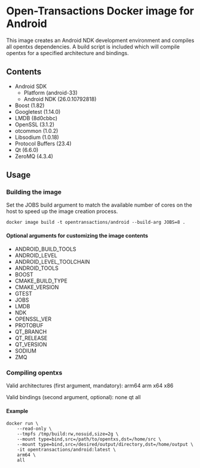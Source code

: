 # Open-Transactions Docker image for Android

This image creates an Android NDK development environment and compiles all opentxs dependencies. A build script is included which will compile opentxs for a specified architecture and bindings.

## Contents

* Android SDK
  * Platform (android-33)
  * Android NDK (26.0.10792818)
* Boost (1.82)
* Googletest (1.14.0)
* LMDB (8d0cbbc)
* OpenSSL (3.1.2)
* otcommon (1.0.2)
* Libsodium (1.0.18)
* Protocol Buffers (23.4)
* Qt (6.6.0)
* ZeroMQ (4.3.4)

## Usage

### Building the image

Set the JOBS build argument to match the available number of cores on the host to speed up the image creation process.

```
docker image build -t opentransactions/android --build-arg JOBS=8 .
```

#### Optional arguments for customizing the image contents

* ANDROID_BUILD_TOOLS
* ANDROID_LEVEL
* ANDROID_LEVEL_TOOLCHAIN
* ANDROID_TOOLS
* BOOST
* CMAKE_BUILD_TYPE
* CMAKE_VERSION
* GTEST
* JOBS
* LMDB
* NDK
* OPENSSL_VER
* PROTOBUF
* QT_BRANCH
* QT_RELEASE
* QT_VERSION
* SODIUM
* ZMQ

### Compiling opentxs

Valid architectures (first argument, mandatory): arm64 arm x64 x86

Valid bindings (second argument, optional): none qt all


#### Example

```
docker run \
    --read-only \
    --tmpfs /tmp/build:rw,nosuid,size=2g \
    --mount type=bind,src=/path/to/opentxs,dst=/home/src \
    --mount type=bind,src=/desired/output/directory,dst=/home/output \
    -it opentransactions/android:latest \
    arm64 \
    all
```
